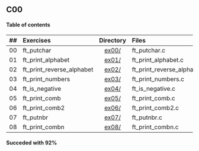## C00

#### Table of contents

|  ##  |			Exercises				|	Directory	|	Files			|	Moulinette	|
|:----:|:-----------------------------------|:-------------:|:------------------|:-------------:|
|  00  |ft_putchar						|	[ex00/](https://github.com/somedevv/42-C-Piscine/tree/master/C00/ex00)		|ft_putchar.c	| OK :D |
|  01  |ft_print_alphabet								|	[ex01/](https://github.com/somedevv/42-C-Piscine/tree/master/C00/ex01)		|ft_print_alphabet.c			| OK! :D |
|  02  |ft_print_reverse_alphabet							|	[ex02/](https://github.com/somedevv/42-C-Piscine/tree/master/C00/ex02)		|ft_print_reverse_alphabet.c		| OK! :D |
|  03  |ft_print_numbers									|	[ex03/](https://github.com/somedevv/42-C-Piscine/tree/master/C00/ex03)		|ft_print_numbers.c				| OK! :D |
|  04  |ft_is_negative					|	[ex04/](https://github.com/somedevv/42-C-Piscine/tree/master/C00/ex04)		|ft_is_negative.c	| OK! :D |
|  05  |ft_print_comb								|	[ex05/](https://github.com/somedevv/42-C-Piscine/tree/master/C00/ex05)		|ft_print_comb.c			| OK! :D |
|  06  |ft_print_comb2							|	[ex06/](https://github.com/somedevv/42-C-Piscine/tree/master/C00/ex06)		|ft_print_comb2.c		| OK! :D |
|  07  |ft_putnbr									|	[ex07/](https://github.com/somedevv/42-C-Piscine/tree/master/C00/ex07)		|ft_putnbr.c				| OK! :D |
|  08  |ft_print_combn							|	[ex08/](https://github.com/somedevv/42-C-Piscine/tree/master/C00/ex08)		|ft_print_combn.c		| KO! :( |

#### Succeded with 92%
